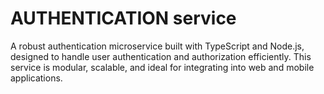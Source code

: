 # AUTHENTICATION service

A robust authentication microservice built with TypeScript and Node.js, designed to handle user authentication and authorization efficiently. This service is modular, scalable, and ideal for integrating into web and mobile applications.
